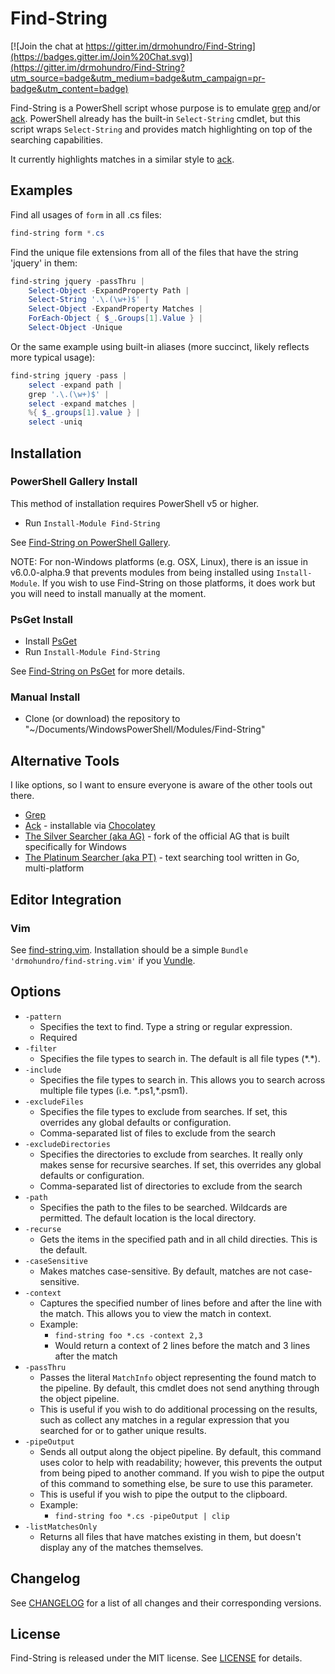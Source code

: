 # Find-String

[![Join the chat at https://gitter.im/drmohundro/Find-String](https://badges.gitter.im/Join%20Chat.svg)](https://gitter.im/drmohundro/Find-String?utm_source=badge&utm_medium=badge&utm_campaign=pr-badge&utm_content=badge)

Find-String is a PowerShell script whose purpose is to emulate [grep](http://en.wikipedia.org/wiki/Grep) and/or [ack](http://beyondgrep.com/).
PowerShell already has the built-in `Select-String` cmdlet, but this script wraps
`Select-String` and provides match highlighting on top of the searching capabilities.

It currently highlights matches in a similar style to [ack](http://beyondgrep.com/).

## Examples

Find all usages of `form` in all .cs files:

```ps1
find-string form *.cs
```

Find the unique file extensions from all of the files that have the string
'jquery' in them:

```ps1
find-string jquery -passThru |
    Select-Object -ExpandProperty Path |
    Select-String '.\.(\w+)$' |
    Select-Object -ExpandProperty Matches |
    ForEach-Object { $_.Groups[1].Value } |
    Select-Object -Unique
```

Or the same example using built-in aliases (more succinct, likely reflects more
typical usage):

```ps1
find-string jquery -pass |
    select -expand path |
    grep '.\.(\w+)$' |
    select -expand matches |
    %{ $_.groups[1].value } |
    select -uniq
```

## Installation

### PowerShell Gallery Install

This method of installation requires PowerShell v5 or higher.

* Run `Install-Module Find-String`

See [Find-String on PowerShell Gallery](https://www.powershellgallery.com/packages/Find-String/).

NOTE: For non-Windows platforms (e.g. OSX, Linux), there is an issue in
v6.0.0-alpha.9 that prevents modules from being installed using
`Install-Module`. If you wish to use Find-String on those platforms, it does
work but you will need to install manually at the moment.

### PsGet Install

* Install [PsGet](http://psget.net/)
* Run `Install-Module Find-String`

See [Find-String on PsGet](http://psget.net/directory/Find-String/) for more details.

### Manual Install

* Clone (or download) the repository to "~/Documents/WindowsPowerShell/Modules/Find-String"

## Alternative Tools

I like options, so I want to ensure everyone is aware of the other tools out there.

* [Grep](http://gnuwin32.sourceforge.net/packages/grep.htm)
* [Ack](http://beyondgrep.com/) - installable via [Chocolatey](https://chocolatey.org/packages/ack)
* [The Silver Searcher (aka AG)](http://blog.kowalczyk.info/software/the-silver-searcher-for-windows.html) - fork of the official AG that is built specifically for Windows
* [The Platinum Searcher (aka PT)](https://github.com/monochromegane/the_platinum_searcher) - text searching tool written in Go, multi-platform

## Editor Integration

### Vim

See [find-string.vim](https://github.com/drmohundro/find-string.vim). Installation should be a simple `Bundle 'drmohundro/find-string.vim'` if you [Vundle](https://github.com/gmarik/Vundle.vim).

## Options

* `-pattern`
    * Specifies the text to find. Type a string or regular expression.
    * Required
* `-filter`
    * Specifies the file types to search in. The default is all file types (\*.\*).
* `-include`
    * Specifies the file types to search in. This allows you to search across multiple file types (i.e. \*.ps1,\*.psm1).
* `-excludeFiles`
    * Specifies the file types to exclude from searches. If set, this overrides any global defaults or configuration.
    * Comma-separated list of files to exclude from the search
* `-excludeDirectories`
    * Specifies the directories to exclude from searches. It really only makes sense for recursive searches. If set, this overrides any global defaults or configuration.
    * Comma-separated list of directories to exclude from the search
* `-path`
    * Specifies the path to the files to be searched. Wildcards are permitted. The default location is the local directory.
* `-recurse`
    * Gets the items in the specified path and in all child directies. This is the default.
* `-caseSensitive`
    * Makes matches case-sensitive. By default, matches are not case-sensitive.
* `-context`
    * Captures the specified number of lines before and after the line with the match. This allows you to view the match in context.
    * Example:
        * `find-string foo *.cs -context 2,3`
        * Would return a context of 2 lines before the match and 3 lines after the match
* `-passThru`
    * Passes the literal `MatchInfo` object representing the found match to the pipeline. By default, this cmdlet does not send anything through the object pipeline.
    * This is useful if you wish to do additional processing on the results, such as collect any matches in a regular expression that you searched for or to gather unique results.
* `-pipeOutput`
    * Sends all output along the object pipeline. By default, this command uses color to help with readability; however, this prevents the output from being piped to another command. If you wish to pipe the output of this command to something else, be sure to use this parameter.
    * This is useful if you wish to pipe the output to the clipboard.
    * Example:
        * `find-string foo *.cs -pipeOutput | clip`
* `-listMatchesOnly`
    * Returns all files that have matches existing in them, but doesn't display any of the matches themselves.


## Changelog

See [CHANGELOG](CHANGELOG.md) for a list of all changes and their corresponding versions.

## License

Find-String is released under the MIT license. See [LICENSE](LICENSE) for details.
